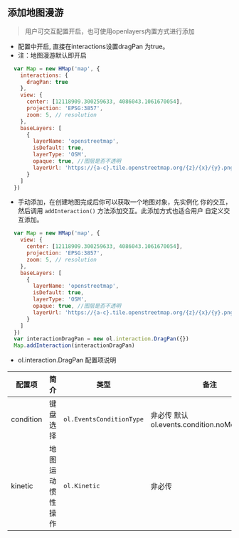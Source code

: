 ## 添加地图漫游

> 用户可交互配置开启，也可使用openlayers内置方式进行添加

* 配置中开启, 直接在interactions设置dragPan 为true。
* 注：地图漫游默认即开启

```javascript
  var Map = new HMap('map', {
    interactions: {
      dragPan: true
    },
    view: {
      center: [12118909.300259633, 4086043.1061670054],
      projection: 'EPSG:3857',
      zoom: 5, // resolution
    },
    baseLayers: [
      {
        layerName: 'openstreetmap',
        isDefault: true,
        layerType: 'OSM',
        opaque: true, //图层是否不透明
        layerUrl: 'https://{a-c}.tile.openstreetmap.org/{z}/{x}/{y}.png'
      }
    ]
  })
```

* 手动添加，在创建地图完成后你可以获取一个地图对象，先实例化
  你的交互，然后调用 ``addInteraction()`` 方法添加交互。此添加方式也适合用户
  自定义交互添加。
  
```javascript
  var Map = new HMap('map', {
    view: {
      center: [12118909.300259633, 4086043.1061670054],
      projection: 'EPSG:3857',
      zoom: 5, // resolution
    },
    baseLayers: [
      {
        layerName: 'openstreetmap',
        isDefault: true,
        layerType: 'OSM',
        opaque: true, //图层是否不透明
        layerUrl: 'https://{a-c}.tile.openstreetmap.org/{z}/{x}/{y}.png'
      }
    ]
  })
  var interactionDragPan = new ol.interaction.DragPan({})
  Map.addInteraction(interactionDragPan)
```  

* ol.interaction.DragPan 配置项说明

| 配置项 | 简介 | 类型 | 备注 |
| --- | --- |--- | --- |
| condition | 键盘选择 | `ol.EventsConditionType` | 非必传 默认 ol.events.condition.noModifierKeys |
| kinetic | 地图运动惯性操作 | `ol.Kinetic` | 非必传 |

